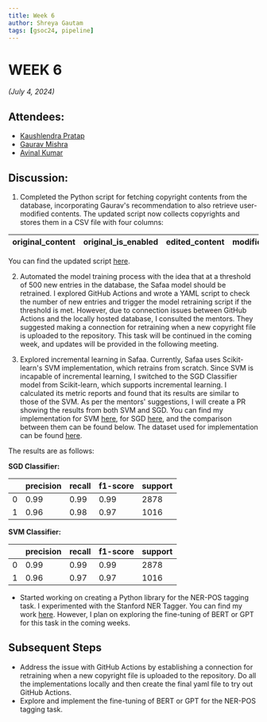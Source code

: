 ```yaml
---
title: Week 6
author: Shreya Gautam
tags: [gsoc24, pipeline]
---
```


<!--
SPDX-License-Identifier: CC-BY-SA-4.0

SPDX-FileCopyrightText: 2024 Shreya Gautam <gautamm.shreya@gmail.com>
-->

# WEEK 6
*(July 4, 2024)*

## Attendees:
- [Kaushlendra Pratap](https://github.com/Kaushl2208)
- [Gaurav Mishra](https://github.com/GMishx)
- [Avinal Kumar](https://github.com/avinal)

## Discussion:
1. Completed the Python script for fetching copyright contents from the database, incorporating Gaurav's recommendation to also retrieve user-modified contents. The updated script now collects copyrights and stores them in a CSV file with four columns:

| original_content      | original_is_enabled | edited_content        | modified_is_enabled |
|-----------------------|---------------------|-----------------------|---------------------|


You can find the updated script [here](https://github.com/ShreyaGautamm/gsoc_24/blob/895ac5814097386f816d9ae703034cbe60244819/files/copyrights_script_v2.py).

2. Automated the model training process with the idea that at a threshold of 500 new entries in the database, the Safaa model should be retrained. I explored GitHub Actions and wrote a YAML script to check the number of new entries and trigger the model retraining script if the threshold is met. However, due to connection issues between GitHub Actions and the locally hosted database, I consulted the mentors. They suggested making a connection for retraining when a new copyright file is uploaded to the repository. This task will be continued in the coming week, and updates will be provided in the following meeting.

3. Explored incremental learning in Safaa. Currently, Safaa uses Scikit-learn's SVM implementation, which retrains from scratch. Since SVM is incapable of incremental learning, I switched to the SGD Classifier model from Scikit-learn, which supports incremental learning. I calculated its metric reports and found that its results are similar to those of the SVM. As per the mentors' suggestions, I will create a PR showing the results from both SVM and SGD. You can find my implementation for SVM [here](https://github.com/ShreyaGautamm/gsoc_24/blob/33917177a876562cc4d2f7c308f7e2dbe03cd4c3/files/model_implementations/copyright_classification_SVM.ipynb), for SGD [here](https://github.com/ShreyaGautamm/gsoc_24/blob/33917177a876562cc4d2f7c308f7e2dbe03cd4c3/files/model_implementations/copyright_classification_SGD.ipynb), and the comparison between them can be found below. The dataset used for implementation can be found [here](https://github.com/ShreyaGautamm/gsoc_24/blob/33917177a876562cc4d2f7c308f7e2dbe03cd4c3/files/datasets/fossology-master.csv).

The results are as follows:

<div style={{ display: 'flex', justifyContent: 'space-between' }}>

<div style={{ flex: '0 0 48%' }}>

**SGD Classifier:**

|               | precision | recall | f1-score | support |
|---------------|-----------|--------|----------|---------|
| 0             | 0.99      | 0.99   | 0.99     | 2878    |
| 1             | 0.96      | 0.98   | 0.97     | 1016    |

</div>

<div style={{ flex: '0 0 48%' }}>

**SVM Classifier:**

|               | precision | recall | f1-score | support |
|---------------|-----------|--------|----------|---------|
| 0             | 0.99      | 0.99   | 0.99     | 2878    |
| 1             | 0.96      | 0.97   | 0.97     | 1016    |

</div>

</div>

* Started working on creating a Python library for the NER-POS tagging task. I experimented with the Stanford NER Tagger. You can find my work [here](https://github.com/ShreyaGautamm/gsoc_24/blob/33917177a876562cc4d2f7c308f7e2dbe03cd4c3/files/ner/Stanford_Tagger.ipynb). However, I plan on exploring the fine-tuning of BERT or GPT for this task in the coming weeks.

## Subsequent Steps
* Address the issue with GitHub Actions by establishing a connection for retraining when a new copyright file is uploaded to the repository. Do all the implementations locally and then create the final yaml file to try out GitHub Actions.
* Explore and implement the fine-tuning of BERT or GPT for the NER-POS tagging task.
